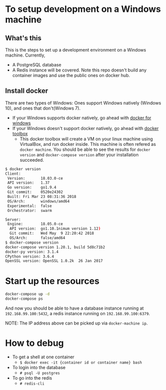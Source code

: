 # To setup development on a Windows machine

## What's this

This is the steps to set up a development environment on a Windows machine. Currently,
- A PostgreSQL database
- A Redis instance
will be covered.
Note this repo doesn't build any container images and use the public ones on docker hub.

## Install docker
There are two types of Windows: Ones support Windows natively (Windows 10), and ones that don't(Windows 7).
- If your Windows supports docker natively, go ahead with [docker for windows](https://www.docker.com/docker-windows)
- If your Windows doesn't support docker natively, go ahead with [docker toolbox](https://docs.docker.com/toolbox/toolbox_install_windows/)
    - This docker toolbox will create a VM on your linux machine using VirtualBox, and run docker inside. This machine is often refered as `docker machine`.
You should be able to see the results for `docker version` and `docker-compose version` after your installation succeeded.

```bash
$ docker version
Client:
 Version:       18.03.0-ce
 API version:   1.37
 Go version:    go1.9.4
 Git commit:    0520e24302
 Built: Fri Mar 23 08:31:36 2018
 OS/Arch:       windows/amd64
 Experimental:  false
 Orchestrator:  swarm

Server:
 Engine:        18.05.0-ce
  API version:  go1.10.1nimum version 1.12)
  Git commit:   Wed May  9 22:20:42 2018
  OS/Arch:      false/amd64
$ docker-compose version
docker-compose version 1.20.1, build 5d8c71b2
docker-py version: 3.1.4
CPython version: 3.6.4
OpenSSL version: OpenSSL 1.0.2k  26 Jan 2017
```

# Start up the resources

```bash
docker-compose up -d
docker-compose ps
```
And now you should be able to have a database instance running at `192.168.99.100:5432`, a redis instance running on `192.168.99.100:6379`.

NOTE: The IP address above can be picked up via `docker-machine ip`.

# How to debug

- To get a shell at one container
    - `$ docker exec -it {container id or container name} bash`
- To login into the database
    - `# psql -U postgres`
- To go into the redis
    - `# redis-cli`


